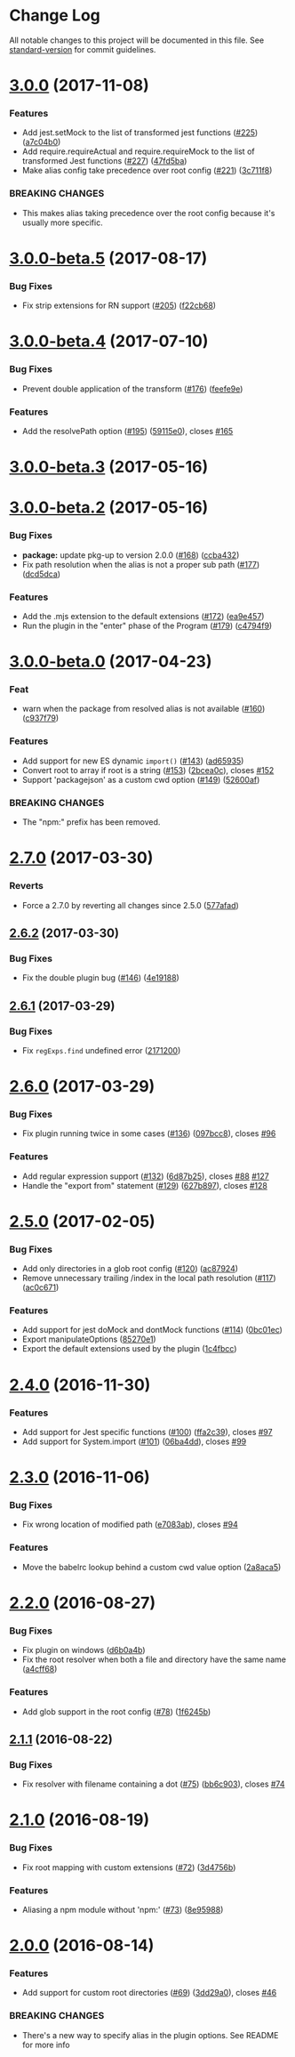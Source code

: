 # Change Log

All notable changes to this project will be documented in this file. See [standard-version](https://github.com/conventional-changelog/standard-version) for commit guidelines.

<a name="3.0.0"></a>
# [3.0.0](https://github.com/tleunen/babel-plugin-module-resolver/compare/v3.0.0-beta.5...v3.0.0) (2017-11-08)


### Features

* Add jest.setMock to the list of transformed jest functions ([#225](https://github.com/tleunen/babel-plugin-module-resolver/issues/225)) ([a7c04b0](https://github.com/tleunen/babel-plugin-module-resolver/commit/a7c04b0))
* Add require.requireActual and require.requireMock to the list of transformed Jest functions ([#227](https://github.com/tleunen/babel-plugin-module-resolver/issues/227)) ([47fd5ba](https://github.com/tleunen/babel-plugin-module-resolver/commit/47fd5ba))
* Make alias config take precedence over root config ([#221](https://github.com/tleunen/babel-plugin-module-resolver/issues/221)) ([3c711f8](https://github.com/tleunen/babel-plugin-module-resolver/commit/3c711f8))


### BREAKING CHANGES

* This makes alias taking precedence over the root config because it's usually more specific.



<a name="3.0.0-beta.5"></a>
# [3.0.0-beta.5](https://github.com/tleunen/babel-plugin-module-resolver/compare/v3.0.0-beta.4...v3.0.0-beta.5) (2017-08-17)


### Bug Fixes

* Fix strip extensions for RN support ([#205](https://github.com/tleunen/babel-plugin-module-resolver/issues/205)) ([f22cb68](https://github.com/tleunen/babel-plugin-module-resolver/commit/f22cb68))



<a name="3.0.0-beta.4"></a>
# [3.0.0-beta.4](https://github.com/tleunen/babel-plugin-module-resolver/compare/v3.0.0-beta.3...v3.0.0-beta.4) (2017-07-10)


### Bug Fixes

* Prevent double application of the transform ([#176](https://github.com/tleunen/babel-plugin-module-resolver/issues/176)) ([feefe9e](https://github.com/tleunen/babel-plugin-module-resolver/commit/feefe9e))


### Features

* Add the resolvePath option ([#195](https://github.com/tleunen/babel-plugin-module-resolver/issues/195)) ([59115e0](https://github.com/tleunen/babel-plugin-module-resolver/commit/59115e0)), closes [#165](https://github.com/tleunen/babel-plugin-module-resolver/issues/165)



<a name="3.0.0-beta.3"></a>
# [3.0.0-beta.3](https://github.com/tleunen/babel-plugin-module-resolver/compare/v3.0.0-beta.2...v3.0.0-beta.3) (2017-05-16)



<a name="3.0.0-beta.2"></a>
# [3.0.0-beta.2](https://github.com/tleunen/babel-plugin-module-resolver/compare/v3.0.0-beta.0...v3.0.0-beta.2) (2017-05-16)


### Bug Fixes

* **package:** update pkg-up to version 2.0.0 ([#168](https://github.com/tleunen/babel-plugin-module-resolver/issues/168)) ([ccba432](https://github.com/tleunen/babel-plugin-module-resolver/commit/ccba432))
* Fix path resolution when the alias is not a proper sub path ([#177](https://github.com/tleunen/babel-plugin-module-resolver/issues/177)) ([dcd5dca](https://github.com/tleunen/babel-plugin-module-resolver/commit/dcd5dca))


### Features

* Add the .mjs extension to the default extensions ([#172](https://github.com/tleunen/babel-plugin-module-resolver/issues/172)) ([ea9e457](https://github.com/tleunen/babel-plugin-module-resolver/commit/ea9e457))
* Run the plugin in the "enter" phase of the Program ([#179](https://github.com/tleunen/babel-plugin-module-resolver/issues/179)) ([c4794f9](https://github.com/tleunen/babel-plugin-module-resolver/commit/c4794f9))



<a name="3.0.0-beta.0"></a>
# [3.0.0-beta.0](https://github.com/tleunen/babel-plugin-module-resolver/compare/v2.7.0...v3.0.0-beta.0) (2017-04-23)


### Feat

* warn when the package from resolved alias is not available ([#160](https://github.com/tleunen/babel-plugin-module-resolver/issues/160)) ([c937f79](https://github.com/tleunen/babel-plugin-module-resolver/commit/c937f79))


### Features

* Add support for new ES dynamic `import()` ([#143](https://github.com/tleunen/babel-plugin-module-resolver/issues/143)) ([ad65935](https://github.com/tleunen/babel-plugin-module-resolver/commit/ad65935))
* Convert root to array if root is a string ([#153](https://github.com/tleunen/babel-plugin-module-resolver/issues/153)) ([2bcea0c](https://github.com/tleunen/babel-plugin-module-resolver/commit/2bcea0c)), closes [#152](https://github.com/tleunen/babel-plugin-module-resolver/issues/152)
* Support 'packagejson' as a custom cwd option ([#149](https://github.com/tleunen/babel-plugin-module-resolver/issues/149)) ([52600af](https://github.com/tleunen/babel-plugin-module-resolver/commit/52600af))


### BREAKING CHANGES

* The "npm:" prefix has been removed.



<a name="2.7.0"></a>
# [2.7.0](https://github.com/tleunen/babel-plugin-module-resolver/compare/v2.5.0...v2.7.0) (2017-03-30)


### Reverts

* Force a 2.7.0 by reverting all changes since 2.5.0 ([577afad](https://github.com/tleunen/babel-plugin-module-resolver/commit/577afad))



<a name="2.6.2"></a>
## [2.6.2](https://github.com/tleunen/babel-plugin-module-resolver/compare/v2.6.1...v2.6.2) (2017-03-30)


### Bug Fixes

* Fix the double plugin bug ([#146](https://github.com/tleunen/babel-plugin-module-resolver/issues/146)) ([4e19188](https://github.com/tleunen/babel-plugin-module-resolver/commit/4e19188))



<a name="2.6.1"></a>
## [2.6.1](https://github.com/tleunen/babel-plugin-module-resolver/compare/v2.6.0...v2.6.1) (2017-03-29)


### Bug Fixes

* Fix `regExps.find` undefined error ([2171200](https://github.com/tleunen/babel-plugin-module-resolver/commit/2171200))



<a name="2.6.0"></a>
# [2.6.0](https://github.com/tleunen/babel-plugin-module-resolver/compare/v2.5.0...v2.6.0) (2017-03-29)


### Bug Fixes

* Fix plugin running twice in some cases ([#136](https://github.com/tleunen/babel-plugin-module-resolver/issues/136)) ([097bcc8](https://github.com/tleunen/babel-plugin-module-resolver/commit/097bcc8)), closes [#96](https://github.com/tleunen/babel-plugin-module-resolver/issues/96)


### Features

* Add regular expression support ([#132](https://github.com/tleunen/babel-plugin-module-resolver/issues/132)) ([6d87b25](https://github.com/tleunen/babel-plugin-module-resolver/commit/6d87b25)), closes [#88](https://github.com/tleunen/babel-plugin-module-resolver/issues/88) [#127](https://github.com/tleunen/babel-plugin-module-resolver/issues/127)
* Handle the "export from" statement ([#129](https://github.com/tleunen/babel-plugin-module-resolver/issues/129)) ([627b897](https://github.com/tleunen/babel-plugin-module-resolver/commit/627b897)), closes [#128](https://github.com/tleunen/babel-plugin-module-resolver/issues/128)



<a name="2.5.0"></a>
# [2.5.0](https://github.com/tleunen/babel-plugin-module-resolver/compare/v2.4.0...v2.5.0) (2017-02-05)


### Bug Fixes

* Add only directories in a glob root config ([#120](https://github.com/tleunen/babel-plugin-module-resolver/issues/120)) ([ac87924](https://github.com/tleunen/babel-plugin-module-resolver/commit/ac87924))
* Remove unnecessary trailing /index in the local path resolution ([#117](https://github.com/tleunen/babel-plugin-module-resolver/issues/117)) ([ac0c671](https://github.com/tleunen/babel-plugin-module-resolver/commit/ac0c671))


### Features

* Add support for jest doMock and dontMock functions ([#114](https://github.com/tleunen/babel-plugin-module-resolver/issues/114)) ([0bc01ec](https://github.com/tleunen/babel-plugin-module-resolver/commit/0bc01ec))
* Export manipulateOptions ([85270e1](https://github.com/tleunen/babel-plugin-module-resolver/commit/85270e1))
* Export the default extensions used by the plugin ([1c4fbcc](https://github.com/tleunen/babel-plugin-module-resolver/commit/1c4fbcc))



<a name="2.4.0"></a>
# [2.4.0](https://github.com/tleunen/babel-plugin-module-resolver/compare/v2.3.0...v2.4.0) (2016-11-30)


### Features

* Add support for Jest specific functions ([#100](https://github.com/tleunen/babel-plugin-module-resolver/issues/100)) ([ffa2c39](https://github.com/tleunen/babel-plugin-module-resolver/commit/ffa2c39)), closes [#97](https://github.com/tleunen/babel-plugin-module-resolver/issues/97)
* Add support for System.import ([#101](https://github.com/tleunen/babel-plugin-module-resolver/issues/101)) ([06ba4dd](https://github.com/tleunen/babel-plugin-module-resolver/commit/06ba4dd)), closes [#99](https://github.com/tleunen/babel-plugin-module-resolver/issues/99)



<a name="2.3.0"></a>
# [2.3.0](https://github.com/tleunen/babel-plugin-module-resolver/compare/v3.0.0-beta.1...v2.3.0) (2016-11-06)


### Bug Fixes

* Fix wrong location of modified path ([e7083ab](https://github.com/tleunen/babel-plugin-module-resolver/commit/e7083ab)), closes [#94](https://github.com/tleunen/babel-plugin-module-resolver/issues/94)


### Features

* Move the babelrc lookup behind a custom cwd value option ([2a8aca5](https://github.com/tleunen/babel-plugin-module-resolver/commit/2a8aca5))



<a name="2.2.0"></a>
# [2.2.0](https://github.com/tleunen/babel-plugin-module-resolver/compare/v2.1.1...v2.2.0) (2016-08-27)


### Bug Fixes

* Fix plugin on windows ([d6b0a4b](https://github.com/tleunen/babel-plugin-module-resolver/commit/d6b0a4b))
* Fix the root resolver when both a file and directory have the same name ([a4cff68](https://github.com/tleunen/babel-plugin-module-resolver/commit/a4cff68))


### Features

* Add glob support in the root config ([#78](https://github.com/tleunen/babel-plugin-module-resolver/issues/78)) ([1f6245b](https://github.com/tleunen/babel-plugin-module-resolver/commit/1f6245b))



<a name="2.1.1"></a>
## [2.1.1](https://github.com/tleunen/babel-plugin-module-resolver/compare/v2.1.0...v2.1.1) (2016-08-22)


### Bug Fixes

* Fix resolver with filename containing a dot ([#75](https://github.com/tleunen/babel-plugin-module-resolver/issues/75)) ([bb6c903](https://github.com/tleunen/babel-plugin-module-resolver/commit/bb6c903)), closes [#74](https://github.com/tleunen/babel-plugin-module-resolver/issues/74)



<a name="2.1.0"></a>
# [2.1.0](https://github.com/tleunen/babel-plugin-module-resolver/compare/v2.0.0...v2.1.0) (2016-08-19)


### Bug Fixes

* Fix root mapping with custom extensions ([#72](https://github.com/tleunen/babel-plugin-module-resolver/issues/72)) ([3d4756b](https://github.com/tleunen/babel-plugin-module-resolver/commit/3d4756b))


### Features

* Aliasing a npm module without 'npm:' ([#73](https://github.com/tleunen/babel-plugin-module-resolver/issues/73)) ([8e95988](https://github.com/tleunen/babel-plugin-module-resolver/commit/8e95988))



<a name="2.0.0"></a>
# [2.0.0](https://github.com/tleunen/babel-plugin-module-resolver/compare/v1.6.0...v2.0.0) (2016-08-14)


### Features

* Add support for custom root directories ([#69](https://github.com/tleunen/babel-plugin-module-resolver/issues/69)) ([3dd29a0](https://github.com/tleunen/babel-plugin-module-resolver/commit/3dd29a0)), closes [#46](https://github.com/tleunen/babel-plugin-module-resolver/issues/46)


### BREAKING CHANGES

* There's a new way to specify alias in the plugin options. See README for more info
